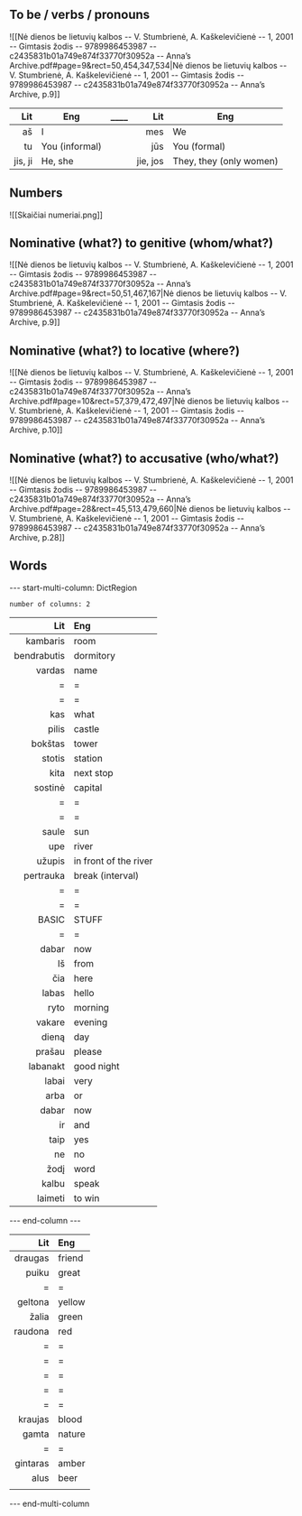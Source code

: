 ## To be / verbs / pronouns

![[Nė dienos be lietuvių kalbos -- V. Stumbrienė, A. Kaškelevičienė -- 1, 2001 -- Gimtasis žodis -- 9789986453987 -- c2435831b01a749e874f33770f30952a -- Anna’s Archive.pdf#page=9&rect=50,454,347,534|Nė dienos be lietuvių kalbos -- V. Stumbrienė, A. Kaškelevičienė -- 1, 2001 -- Gimtasis žodis -- 9789986453987 -- c2435831b01a749e874f33770f30952a -- Anna’s Archive, p.9]]

|     Lit | Eng            | ____ |      Lit | Eng                     |
| ------: | -------------- | ---- | -------: | ----------------------- |
|      aš | I              |      |      mes | We                      |
|      tu | You (informal) |      |      jūs | You (formal)            |
| jis, ji | He, she        |      | jie, jos | They, they (only women) |

## Numbers

![[Skaičiai numeriai.png]]

## Nominative (what?) to genitive (whom/what?)

![[Nė dienos be lietuvių kalbos -- V. Stumbrienė, A. Kaškelevičienė -- 1, 2001 -- Gimtasis žodis -- 9789986453987 -- c2435831b01a749e874f33770f30952a -- Anna’s Archive.pdf#page=9&rect=50,51,467,167|Nė dienos be lietuvių kalbos -- V. Stumbrienė, A. Kaškelevičienė -- 1, 2001 -- Gimtasis žodis -- 9789986453987 -- c2435831b01a749e874f33770f30952a -- Anna’s Archive, p.9]]

## Nominative (what?) to locative (where?)

![[Nė dienos be lietuvių kalbos -- V. Stumbrienė, A. Kaškelevičienė -- 1, 2001 -- Gimtasis žodis -- 9789986453987 -- c2435831b01a749e874f33770f30952a -- Anna’s Archive.pdf#page=10&rect=57,379,472,497|Nė dienos be lietuvių kalbos -- V. Stumbrienė, A. Kaškelevičienė -- 1, 2001 -- Gimtasis žodis -- 9789986453987 -- c2435831b01a749e874f33770f30952a -- Anna’s Archive, p.10]]

## Nominative (what?) to accusative (who/what?)

![[Nė dienos be lietuvių kalbos -- V. Stumbrienė, A. Kaškelevičienė -- 1, 2001 -- Gimtasis žodis -- 9789986453987 -- c2435831b01a749e874f33770f30952a -- Anna’s Archive.pdf#page=28&rect=45,513,479,660|Nė dienos be lietuvių kalbos -- V. Stumbrienė, A. Kaškelevičienė -- 1, 2001 -- Gimtasis žodis -- 9789986453987 -- c2435831b01a749e874f33770f30952a -- Anna’s Archive, p.28]]

## Words

--- start-multi-column: DictRegion  
```column-settings  
number of columns: 2  
```

|                                                    Lit | Eng                                                    |
| ------------------------------------------------------:|:------------------------------------------------------ |
|                                               kambaris | room                                                   |
|                                            bendrabutis | dormitory                                              |
|                                                 vardas | name                                                   |
|                                                      = | =                                                      |
|                                                      = | =                                                      |
|                                                    kas | what                                                   |
|                                                  pilis | castle                                                 |
|                                                bokštas | tower                                                  |
|                                                 stotis | station                                                |
|                                                   kita | next stop                                              |
|                                                sostinė | capital                                                |
|                                                      = | =                                                      |
|                                                      = | =                                                      |
|                                                  saule | sun                                                    |
|                                                    upe | river                                                  |
|                                                 užupis | in front of the river                                  |
|                                              pertrauka | break (interval)                                       |
|                                                      = | =                                                      |
|                                                      = | =                                                      |
| <font style="color: var(--neutral-green)">BASIC</font> | <font style="color: var(--neutral-green)">STUFF</font> |
|                                                      = | =                                                      |
|                                                  dabar | now                                                    |
|                                                     Iš | from                                                   |
|                                                    čia | here                                                   |
|                                                  labas | hello                                                  |
|                                                   ryto | morning                                                |
|                                                 vakare | evening                                                |
|                                                  dieną | day                                                    |
|                                                 prašau | please                                                 |
|                                               labanakt | good night                                             |
|                                                  labai | very                                                   |
|                                                   arba | or                                                     |
|                                                  dabar | now                                                    |
|                                                     ir | and                                                    |
|                                                   taip | yes                                                    |
|                                                     ne | no                                                     |
|                                                   žodį | word                                                   |
|                                                  kalbu | speak                                                  |
|                                                laimeti | to win                                                 |

--- end-column ---

|      Lit | Eng    |
| --------:|:------ |
|  draugas | friend |
|    puiku | great  |
|        = | =      |
|  geltona | yellow |
|    žalia | green  |
|  raudona | red    |
|        = | =      |
|        = | =      |
|        = | =      |
|        = | =      |
|        = | =      |
|  kraujas | blood  |
|    gamta | nature |
|        = | =      |
| gintaras | amber  |
|     alus | beer   |
|          |        |

--- end-multi-column